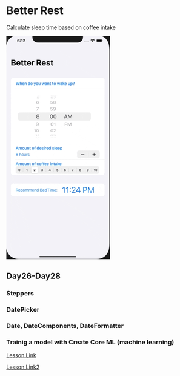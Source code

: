 # Better Rest
Calculate sleep time based on coffee intake

![BetterRest Demo](Demo/betterRest.gif)


## Day26-Day28

### Steppers
### DatePicker
### Date, DateComponents, DateFormatter
### Trainig a model with Create Core ML (machine learning)
[ Lesson Link ](https://www.hackingwithswift.com/books/ios-swiftui/training-a-model-with-create-ml)

[ Lesson Link2 ](https://www.hackingwithswift.com/books/ios-swiftui/connecting-swiftui-to-core-ml)
###
